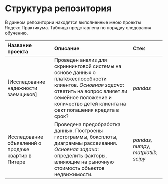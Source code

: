 # Структура репозитория
В данном репозитории находятся выполненные мною проекты Яндекс.Практикума. Таблица представлена по порядку следования обучению.

| **Название проекта**                            | **Описание**        | **Стек**     |
|:------------------------------------------------| :-------------------|:--------------------------------|
| [Исследование надежности заемщиков]| Проведен анализ для скриннинговой системы на основе данных о платёжеспособности клиентов.  _Основная задача_: ответить на вопрос влияет ли семейное положение и количество детей клиента на факт погашения кредита в срок? | *pandas*|
| Исследование объявлений о продаже квартир в Питере| Проведена предобработка данных. Построены гистограммы, боксплоты, диаграммы рассеивания.  _Основная задача_:  определить факторы, влияющие на рыночную стоимость объектов недвижимости. | *pandas, numpy, matplotlib, scipy*|
